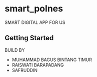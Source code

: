 # smart_polnes

SMART DIGITAL APP FOR US

## Getting Started

BUILD BY
- MUHAMMAD BAGUS BINTANG TIMUR
- RAISWATI BARAPADANG
- SAFRUDDIN
